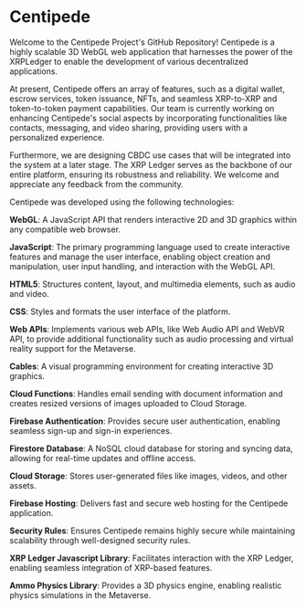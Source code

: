 # Centipede

Welcome to the Centipede Project's GitHub Repository! Centipede is a highly scalable 3D WebGL web application that harnesses the power of the XRPLedger to enable the development of various decentralized applications.

At present, Centipede offers an array of features, such as a digital wallet, escrow services, token issuance, NFTs, and seamless XRP-to-XRP and token-to-token payment capabilities. Our team is currently working on enhancing Centipede's social aspects by incorporating functionalities like contacts, messaging, and video sharing, providing users with a personalized experience.

Furthermore, we are designing CBDC use cases that will be integrated into the system at a later stage. The XRP Ledger serves as the backbone of our entire platform, ensuring its robustness and reliability. We welcome and appreciate any feedback from the community. 

Centipede was developed using the following technologies:

**WebGL**: A JavaScript API that renders interactive 2D and 3D graphics within any compatible web browser.

**JavaScript**: The primary programming language used to create interactive features and manage the user interface, enabling object creation and manipulation, user input handling, and interaction with the WebGL API.

**HTML5**: Structures content, layout, and multimedia elements, such as audio and video.

**CSS**: Styles and formats the user interface of the platform.

**Web APIs**: Implements various web APIs, like Web Audio API and WebVR API, to provide additional functionality such as audio processing and virtual reality support for the Metaverse.

**Cables**: A visual programming environment for creating interactive 3D graphics.

**Cloud Functions**: Handles email sending with document information and creates resized versions of images uploaded to Cloud Storage.

**Firebase Authentication**: Provides secure user authentication, enabling seamless sign-up and sign-in experiences.

**Firestore Database**: A NoSQL cloud database for storing and syncing data, allowing for real-time updates and offline access.

**Cloud Storage**: Stores user-generated files like images, videos, and other assets.

**Firebase Hosting**: Delivers fast and secure web hosting for the Centipede application.

**Security Rules**: Ensures Centipede remains highly secure while maintaining scalability through well-designed security rules.

**XRP Ledger Javascript Library**: Facilitates interaction with the XRP Ledger, enabling seamless integration of XRP-based features.

**Ammo Physics Library**: Provides a 3D physics engine, enabling realistic physics simulations in the Metaverse.

